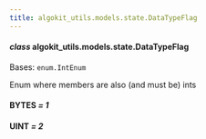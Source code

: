 ```yaml
---
title: algokit_utils.models.state.DataTypeFlag
---
```


#### _class_ algokit_utils.models.state.DataTypeFlag

Bases: `enum.IntEnum`

Enum where members are also (and must be) ints

#### BYTES _= 1_

#### UINT _= 2_
